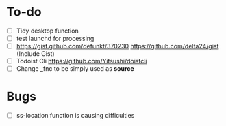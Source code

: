 # To-do

- [ ] Tidy desktop function
- [ ] test launchd for processing
- [ ] https://gist.github.com/defunkt/370230 https://github.com/delta24/gist (Include Gist)
- [ ] Todoist Cli https://github.com/Yitsushi/doistcli
- [ ] Change _fnc to be simply used as __source__

# Bugs

- [ ] ss-location function is causing difficulties
